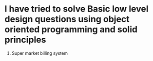 # I have tried to solve Basic low level design questions using object oriented programming and solid principles 
1) Super market billing system
   
